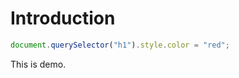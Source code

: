 # Introduction

<style>
.markdown-section {
    overflow: initial!important
}
.honkit-plugin-sandpack {
    width: calc(100% + 100px);
    margin: 0 0 0 -100px;
    background: #EECE34;
}
</style>

<!-- sandpack:{
  "files": {
    "/src/index.js": {
      "path": "src/index.js"
    },
    "/index.html": {
      "path": "src/index.html"
    }
  },
  "entry": "index.html",
  "dependencies": {
    "uuid": "latest"
  }
} -->
```js
document.querySelector("h1").style.color = "red";
```

This is demo.
